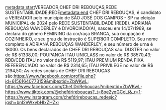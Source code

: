 <metadata:start>VEREADOR;CHEF DRI REBOUÇAS;REDE SUSTENTABILIDADE;REDE<metadata:end>
CHEF DRI REBOUÇAS, é candidato a VEREADOR pelo município de SÃO JOSÉ DOS CAMPOS - SP na eleição MUNICIPAL de 2024 pelo REDE SUSTENTABILIDADE (REDE). ADRIANA REBOUÇAS WANDERLEY é DIVORCIADO(A), nasceu em 14/07/1969, se declara do gênero FEMININO da cor/raça BRANCA, sua ocupação é COZINHEIRO, e seu grau de instrução é SUPERIOR COMPLETO. Seu nome completo é ADRIANA REBOUÇAS WANDERLEY, e seu número de urna é 18000.
Os bens declarados de CHEF DRI REBOUÇAS são: DUSTER no valor de R$ 51338,00; POUPANCA ITAU UNICLASS  no valor de R$ 38570,43; RDB/CDB ITAU no valor de R$ 5119,97; ITAU PREMIUM RENDA FIXA REFERENCIADO no valor de R$ 2314,65; ITAU PRIVILEGE no valor de R$ 2194,50; 
As redes sociais de CHEF DRI REBOUÇAS são:https://www.facebook.com/profile.php?id=61561640773159&mibextid=ZbWKwL; https://www.facebook.com/Chef.DriReboucas?mibextid=ZbWKwL; https://www.tiktok.com/@chefdrireboucas?_t=8oe2yqGCcLt&_r=1; https://www.instagram.com/chefdrireboucas_redesjc?igsh=bnI2eWxybHIxZHZx;